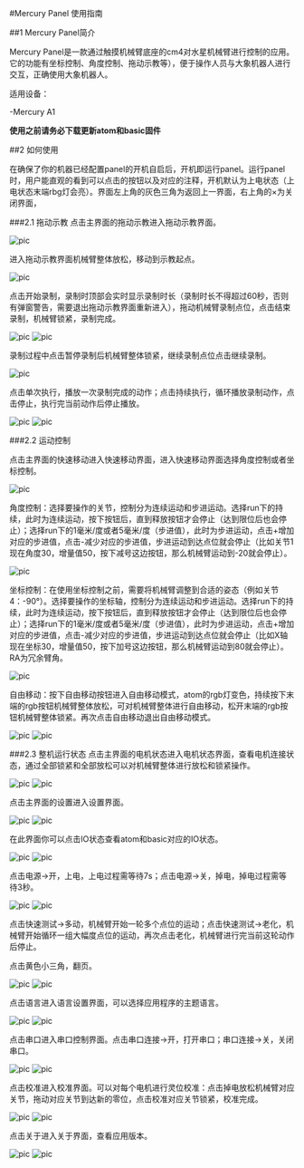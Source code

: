 #Mercury Panel 使用指南

##1 Mercury Panel简介

Mercury Panel是一款通过触摸机械臂底座的cm4对水星机械臂进行控制的应用。它的功能有坐标控制、角度控制、拖动示教等），便于操作人员与大象机器人进行交互，正确使用大象机器人。


适用设备：

-Mercury A1

**使用之前请务必下载更新atom和basic固件**

##2 如何使用

在确保了你的机器已经配置panel的开机自启后，开机即运行panel。运行panel时，用户能直观的看到可以点击的按钮以及对应的注释，开机默认为上电状态（上电状态末端rbg灯会亮）。界面左上角的灰色三角为返回上一界面，右上角的×为关闭界面，

###2.1 拖动示教
点击主界面的拖动示教进入拖动示教界面。

![pic](./resources/case/main1.png)

进入拖动示教界面机械臂整体放松，移动到示教起点。

![pic](./resources/dragplay.png)

点击开始录制，录制时顶部会实时显示录制时长（录制时长不得超过60秒，否则有弹窗警告，需要退出拖动示教界面重新进入），拖动机械臂录制点位，点击结束录制，机械臂锁紧，录制完成。

![pic](./resources/case/dragplaybegin.png)
![pic](./resources/case/dragplayend.png)

录制过程中点击暂停录制后机械臂整体锁紧，继续录制点位点击继续录制。

![pic](./resources/case/dragplaypause.png)

点击单次执行，播放一次录制完成的动作；点击持续执行，循环播放录制动作，点击停止，执行完当前动作后停止播放。

![pic](./resources/case/dragplayrecord.png)
![pic](./resources/case/dragplaycontinue.png)


###2.2 运动控制

点击主界面的快速移动进入快速移动界面，进入快速移动界面选择角度控制或者坐标控制。

![pic](./resources/case/main2.png)

角度控制：选择要操作的关节，控制分为连续运动和步进运动。选择run下的持续，此时为连续运动，按下按钮后，直到释放按钮才会停止（达到限位后也会停止）；选择run下的1毫米/度或者5毫米/度（步进值），此时为步进运动，点击+增加对应的步进值，点击-减少对应的步进值，步进运动到达点位就会停止（比如关节1现在角度30，增量值50，按下减号这边按钮，那么机械臂运动到-20就会停止）。

![pic](./resources/case/quickmoveangle1.png)

坐标控制：在使用坐标控制之前，需要将机械臂调整到合适的姿态（例如关节4：-90°）。选择要操作的坐标轴，控制分为连续运动和步进运动。选择run下的持续，此时为连续运动，按下按钮后，直到释放按钮才会停止（达到限位后也会停止）；选择run下的1毫米/度或者5毫米/度（步进值），此时为步进运动，点击+增加对应的步进值，点击-减少对应的步进值，步进运动到达点位就会停止（比如X轴现在坐标30，增量值50，按下加号这边按钮，那么机械臂运动到80就会停止）。RA为冗余臂角。

![pic](./resources/case/quickmovecoord1.png)

自由移动：按下自由移动按钮进入自由移动模式，atom的rgb灯变色，持续按下末端的rgb按钮机械臂整体放松，可对机械臂整体进行自由移动，松开末端的rgb按钮机械臂整体锁紧。再次点击自由移动退出自由移动模式。

![pic](./resources/case/freemove.png)
![pic](./resources/case/freemove1.png)

###2.3 整机运行状态
点击主界面的电机状态进入电机状态界面，查看电机连接状态，通过全部锁紧和全部放松可以对机械臂整体进行放松和锁紧操作。

![pic](./resources/case/main3.png)
![pic](./resources/motorstatus.png)

点击主界面的设置进入设置界面。

![pic](./resources/case/main4.png)
![pic](./resources/settings1.png)

在此界面你可以点击IO状态查看atom和basic对应的IO状态。

![pic](./resources/case/io.png)
![pic](./resources/ioconnections.png)

点击电源->开，上电，上电过程需等待7s；点击电源->关，掉电，掉电过程需等待3秒。

![pic](./resources/case/poweron.png)
![pic](./resources/case/poweroff.png)

点击快速测试->多动，机械臂开始一轮多个点位的运动；点击快速测试->老化，机械臂开始循环一组大幅度点位的运动，再次点击老化，机械臂进行完当前这轮动作后停止。

点击黄色小三角，翻页。

![pic](./resources/case/changepage1.png)
![pic](./resources/case/changepage2.png)

点击语言进入语言设置界面，可以选择应用程序的主题语言。

![pic](./resources/case/language.png)
![pic](./resources/setlanguage.png)

点击串口进入串口控制界面。点击串口连接->开，打开串口；串口连接->关，关闭串口。

![pic](./resources/case/serial.png)
![pic](./resources/serial.png)

点击校准进入校准界面。可以对每个电机进行灵位校准：点击掉电放松机械臂对应关节，拖动对应关节到达新的零位，点击校准对应关节锁紧，校准完成。

![pic](./resources/case/calibrate.png)
![pic](./resources/calibrate.png)

点击关于进入关于界面，查看应用版本。

![pic](./resources/case/about.png)
![pic](./resources/about.png)